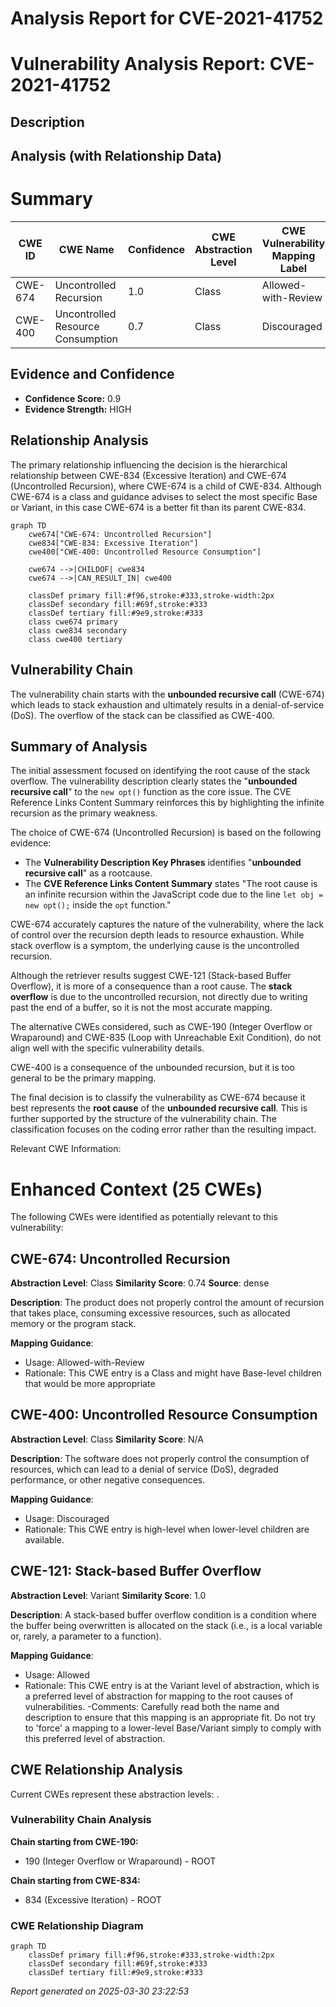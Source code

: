 # Analysis Report for CVE-2021-41752

# Vulnerability Analysis Report: CVE-2021-41752

## Description



## Analysis (with Relationship Data)

# Summary
| CWE ID | CWE Name | Confidence | CWE Abstraction Level | CWE Vulnerability Mapping Label | CWE-Vulnerability Mapping Notes |
|---|---|---|---|---|---|
| CWE-674 | Uncontrolled Recursion | 1.0 | Class | Allowed-with-Review | Primary CWE |
| CWE-400 |  Uncontrolled Resource Consumption | 0.7 | Class | Discouraged | Secondary Candidate |

## Evidence and Confidence

*   **Confidence Score:** 0.9
*   **Evidence Strength:** HIGH

## Relationship Analysis
The primary relationship influencing the decision is the hierarchical relationship between CWE-834 (Excessive Iteration) and CWE-674 (Uncontrolled Recursion), where CWE-674 is a child of CWE-834. Although CWE-674 is a class and guidance advises to select the most specific Base or Variant, in this case CWE-674 is a better fit than its parent CWE-834.

```mermaid
graph TD
    cwe674["CWE-674: Uncontrolled Recursion"]
    cwe834["CWE-834: Excessive Iteration"]
    cwe400["CWE-400: Uncontrolled Resource Consumption"]
    
    cwe674 -->|CHILDOF| cwe834
    cwe674 -->|CAN_RESULT_IN| cwe400
    
    classDef primary fill:#f96,stroke:#333,stroke-width:2px
    classDef secondary fill:#69f,stroke:#333
    classDef tertiary fill:#9e9,stroke:#333
    class cwe674 primary
    class cwe834 secondary
    class cwe400 tertiary
```

## Vulnerability Chain
The vulnerability chain starts with the **unbounded recursive call** (CWE-674) which leads to stack exhaustion and ultimately results in a denial-of-service (DoS). The overflow of the stack can be classified as CWE-400.

## Summary of Analysis
The initial assessment focused on identifying the root cause of the stack overflow. The vulnerability description clearly states the "**unbounded recursive call**" to the `new opt()` function as the core issue. The CVE Reference Links Content Summary reinforces this by highlighting the infinite recursion as the primary weakness.

The choice of CWE-674 (Uncontrolled Recursion) is based on the following evidence:
*   The **Vulnerability Description Key Phrases** identifies "**unbounded recursive call**" as a rootcause.
*   The **CVE Reference Links Content Summary** states "The root cause is an infinite recursion within the JavaScript code due to the line `let obj = new opt();` inside the `opt` function."

CWE-674 accurately captures the nature of the vulnerability, where the lack of control over the recursion depth leads to resource exhaustion. While stack overflow is a symptom, the underlying cause is the uncontrolled recursion.

Although the retriever results suggest CWE-121 (Stack-based Buffer Overflow), it is more of a consequence than a root cause. The **stack overflow** is due to the uncontrolled recursion, not directly due to writing past the end of a buffer, so it is not the most accurate mapping.

The alternative CWEs considered, such as CWE-190 (Integer Overflow or Wraparound) and CWE-835 (Loop with Unreachable Exit Condition), do not align well with the specific vulnerability details.

CWE-400 is a consequence of the unbounded recursion, but it is too general to be the primary mapping.

The final decision is to classify the vulnerability as CWE-674 because it best represents the **root cause** of the **unbounded recursive call**. This is further supported by the structure of the vulnerability chain. The classification focuses on the coding error rather than the resulting impact.

Relevant CWE Information:

# Enhanced Context (25 CWEs)
The following CWEs were identified as potentially relevant to this vulnerability:

## CWE-674: Uncontrolled Recursion
**Abstraction Level**: Class
**Similarity Score**: 0.74
**Source**: dense

**Description**:
The product does not properly control the amount of recursion that takes place,  consuming excessive resources, such as allocated memory or the program stack.

**Mapping Guidance**:
- Usage: Allowed-with-Review
- Rationale: This CWE entry is a Class and might have Base-level children that would be more appropriate

## CWE-400: Uncontrolled Resource Consumption
**Abstraction Level**: Class
**Similarity Score**: N/A

**Description**:
The software does not properly control the consumption of resources, which can lead to a denial of service (DoS), degraded performance, or other negative consequences.

**Mapping Guidance**:
- Usage: Discouraged
- Rationale: This CWE entry is high-level when lower-level children are available.

## CWE-121: Stack-based Buffer Overflow
**Abstraction Level**: Variant
**Similarity Score**: 1.0

**Description**:
A stack-based buffer overflow condition is a condition where the buffer being overwritten is allocated on the stack (i.e., is a local variable or, rarely, a parameter to a function).

**Mapping Guidance**:
- Usage: Allowed
- Rationale: This CWE entry is at the Variant level of abstraction, which is a preferred level of abstraction for mapping to the root causes of vulnerabilities.
-Comments: Carefully read both the name and description to ensure that this mapping is an appropriate fit. Do not try to 'force' a mapping to a lower-level Base/Variant simply to comply with this preferred level of abstraction.


## CWE Relationship Analysis

Current CWEs represent these abstraction levels: .


### Vulnerability Chain Analysis

**Chain starting from CWE-190:**
- 190 (Integer Overflow or Wraparound) - ROOT


**Chain starting from CWE-834:**
- 834 (Excessive Iteration) - ROOT



### CWE Relationship Diagram

```mermaid
graph TD
    classDef primary fill:#f96,stroke:#333,stroke-width:2px
    classDef secondary fill:#69f,stroke:#333
    classDef tertiary fill:#9e9,stroke:#333
```



*Report generated on 2025-03-30 23:22:53*
